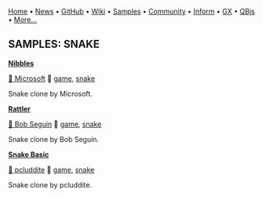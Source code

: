 [Home](https://qb64.com) • [News](../news.md) • [GitHub](https://github.com/QB64Official/qb64) • [Wiki](https://github.com/QB64Official/qb64/wiki) • [Samples](../samples.md) • [Community](../community.md) • [Inform](../inform.md) • [GX](../gx.md) • [QBjs](../qbjs.md) • [More...](../more.md)

## SAMPLES: SNAKE

**[Nibbles](nibbles/index.md)**

[🐝 Microsoft](microsoft.md) 🔗 [game](game.md), [snake](snake.md)

Snake clone by Microsoft.

**[Rattler](rattler/index.md)**

[🐝 Bob Seguin](bob-seguin.md) 🔗 [game](game.md), [snake](snake.md)

Snake clone by Bob Seguin.

**[Snake Basic](snake-basic/index.md)**

[🐝 pcluddite](pcluddite.md) 🔗 [game](game.md), [snake](snake.md)

Snake clone by pcluddite.
